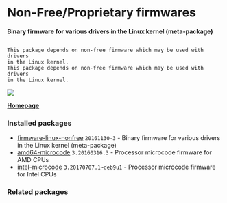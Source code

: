 # Non-Free/Proprietary firmwares

__Binary firmware for various drivers in the Linux kernel (meta-package)__

```

This package depends on non-free firmware which may be used with drivers
in the Linux kernel.
This package depends on non-free firmware which may be used with drivers
in the Linux kernel.

```

[![](https://screenshots.debian.net/thumbnail-with-version/firmware-linux-nonfree/9001)](https://screenshots.debian.net/screenshot-with-version/firmware-linux-nonfree/9001)



**[Homepage]()**

### Installed packages

* [firmware-linux-nonfree](https://packages.debian.org/stretch/firmware-linux-nonfree) `20161130-3` - Binary firmware for various drivers in the Linux kernel (meta-package)
* [amd64-microcode](https://packages.debian.org/stretch/amd64-microcode) `3.20160316.3` - Processor microcode firmware for AMD CPUs
* [intel-microcode](https://packages.debian.org/stretch/intel-microcode) `3.20170707.1~deb9u1` - Processor microcode firmware for Intel CPUs

### Related packages

